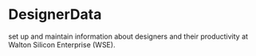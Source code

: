 # DesignerData
set up and maintain information about designers and their productivity at Walton Silicon Enterprise (WSE).
